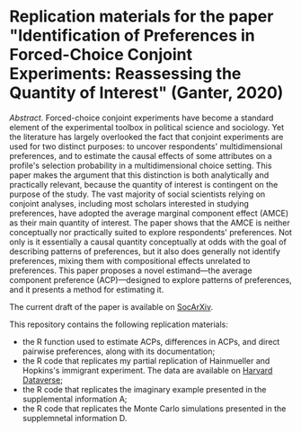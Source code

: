 # Replication materials for the paper "Identification of Preferences in Forced-Choice Conjoint Experiments: Reassessing the Quantity of Interest" (Ganter, 2020)

*Abstract.* Forced-choice conjoint experiments have become a standard element of the experimental toolbox in political science and sociology. Yet the literature has largely overlooked the fact that conjoint experiments are used for two distinct purposes: to uncover respondents' multidimensional preferences, and to estimate the causal effects of some attributes on a profile's selection probability in a multidimensional choice setting. This paper makes the argument that this distinction is both analytically and practically relevant, because the quantity of interest is contingent on the purpose of the study. The vast majority of social scientists relying on conjoint analyses, including most scholars interested in studying preferences, have adopted the average marginal component effect (AMCE) as their main quantity of interest. The paper shows that the AMCE is neither conceptually nor practically suited to explore respondents' preferences. Not only is it essentially a causal quantity conceptually at odds with the goal of describing patterns of preferences, but it also does generally not identify preferences, mixing them with compositional effects unrelated to preferences. This paper proposes a novel estimand—the average component preference (ACP)—designed to explore patterns of preferences, and it presents a method for estimating it.

The current draft of the paper is available on [SocArXiv](https://osf.io/preprints/socarxiv/e638u/).

This repository contains the following replication materials:
* the R function used to estimate ACPs, differences in ACPs, and direct pairwise preferences, along with its documentation;
* the R code that replicates my partial replication of Hainmueller and Hopkins's immigrant experiment. The data are available on [Harvard Dataverse](https://dataverse.harvard.edu/dataset.xhtml?persistentId=doi:10.7910/DVN/THJYQR);
* the R code that replicates the imaginary example presented in the supplemental information A;
* the R code that replicates the Monte Carlo simulations presented in the supplemnetal information D.
